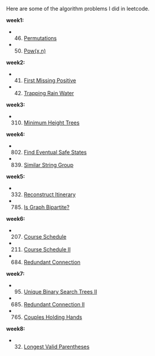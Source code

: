 Here are some of the algorithm problems I did in leetcode.

**week1:**

- 46. [Permutations](https://blog.csdn.net/liuyh73/article/details/82559630)
- 50. [Pow(x,n)](https://blog.csdn.net/liuyh73/article/details/82560319)

**week2:**

- 41. [First Missing Positive]()
- 42. [Trapping Rain Water](https://mp.csdn.net/postedit/82691072)

**week3:**

- 310. [Minimum Height Trees](https://mp.csdn.net/postedit/82822042)

**week4:**

- 802. [Find Eventual Safe States](https://mp.csdn.net/postedit/82913268)
- 839. [Similar String Group](https://mp.csdn.net/postedit/82909815)

**week5:**

- 332. [Reconstruct Itinerary](https://mp.csdn.net/postedit/82927485)
- 785. [Is Graph Bipartite?](https://mp.csdn.net/postedit/82952399)

**week6:**

- 207. [Course Schedule](https://mp.csdn.net/postedit/83049165)
- 211. [Course Schedule Ⅱ](https://mp.csdn.net/postedit/83049165)
- 684. [Redundant Connection](https://mp.csdn.net/postedit/83058433)

**week7:**

- 95. [Unique Binary Search Trees Ⅱ](https://mp.csdn.net/postedit/83217546)
- 685. [Redundant Connection Ⅱ](https://mp.csdn.net/postedit/83188107)
- 765. [Couples Holding Hands](https://mp.csdn.net/postedit/83216573)

**week8:**

- 32. [Longest Valid Parentheses](https://mp.csdn.net/postedit/83382384)


